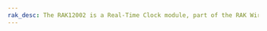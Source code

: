 ```yaml
---
rak_desc: The RAK12002 is a Real-Time Clock module, part of the RAK Wireless WisBlock Series, which was designed to be real-time clock, the RTC chip is RV-3028-C7 from Micro Crystal, I2C interface
---
```


<rk-redirect to="/Product-Categories/WisBlock/RAK12002/Overview/" />